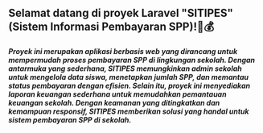 <h2>Selamat datang di proyek Laravel "SITIPES" (Sistem Informasi Pembayaran SPP)!🏫💰</h2>
<h5>Proyek ini merupakan aplikasi berbasis web yang dirancang untuk mempermudah proses pembayaran SPP di lingkungan sekolah. Dengan antarmuka yang sederhana, SITIPES memungkinkan admin sekolah untuk mengelola data siswa, menetapkan jumlah SPP, dan memantau status pembayaran dengan efisien. Selain itu, proyek ini menyediakan laporan keuangan sederhana untuk memudahkan pemantauan keuangan sekolah. Dengan keamanan yang ditingkatkan dan kemampuan responsif, SITIPES memberikan solusi yang handal untuk sistem pembayaran SPP di sekolah.</h5>

